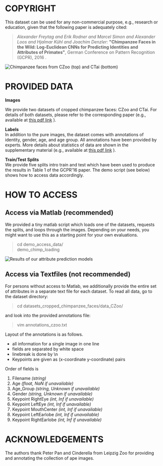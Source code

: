 COPYRIGHT
=========

This dataset can be used for any non-commercial purpose, e.g., research or education, given that the following paper is adequately cited:

>*Alexander Freytag and Erik Rodner and Marcel Simon and Alexander Loos and Hjalmar Kühl and Joachim Denzler:* **"Chimpanzee Faces in the Wild: Log-Euclidean CNNs for Predicting Identities and Attributes of Primates"**, German Conference on Pattern Recognition (GCPR), 2016 .

![Chimpanzee faces from CZoo (top) and CTai (bottom)](http://www.inf-cv.uni-jena.de/dbvmedia/de/Research/Fine_grained+Recognition/dataset_chimpanzee_faces/chimpanzee_faces_teaser.png)

PROVIDED DATA
=========

**Images**   

We provide two datasets of cropped chimpanzee faces: CZoo and CTai.  For details of both datasets, please refer to the corresponding paper (e.g., available at [this pdf link](http://hera.inf-cv.uni-jena.de:6680/pdf/Freytag16_CFW.pdf) ).  

**Labels**   
In addition to the pure images, the dataset comes with annotations of identity, gender, age, and age group. All annotations have been provided by experts.  More details about statistics of data are shown in the supplementary material (e.g., available at [this pdf link](http://hera.inf-cv.uni-jena.de:6680/supplementary/Freytag16_CFW.pdf) ).  

**Train/Test Splits**   
We provide five splits intro train and test which have been used to produce the results in Table 1 of the GCPR'16 paper. The demo script (see below) shows how to access data accordingly.


HOW TO ACCESS
=========

Access via Matlab (recommended)
-------------------------------

We provided a tiny matlab script which loads one of the datasets, requests the splits, and loops through the images. Depending on your needs, you might want to use this as a starting point for your own evaluations.
>cd demo_access_data/  
>demo_chimp_loading  

![Results of our attribute prediction models](http://www.inf-cv.uni-jena.de/dbvmedia/de/Research/Fine_grained+Recognition/Freytag16_CFW_teaser_wide.png)

Access via Textfiles (not recommended)
-------------------------------
For persons without access to Matlab, we additionally provide the entire set of attributes in a separate text file for each dataset. To read all data, go to the dataset directory:

> cd datasets_cropped_chimpanzee_faces/data_CZoo/   

and look into the provided annotations file:
>vim annotations_czoo.txt

Layout of the annotations is as follows. 

 - all information for a single image in one line
 - fields are separated by white space
 - linebreak is done by \n
 - Keypoints are given as (x-coordinate y-coordinate) pairs

Order of fields is

 1. Filename *(string)*
 2. Age *(float, NaN if unavailable)*
 3. Age_Group *(string, Unknown if unavailable)*
 4. Gender *(string, Unknown if unavailable)*
 5. Keypoint RightEye *(int, Inf if unavailable)*
 6. Keypoint LeftEye *(int, Inf if unavailable)*
 7. Keypoint MouthCenter *(int, Inf if unavailable)*
 8. Keypoint LeftEarlobe *(int, Inf if unavailable)*
 9. Keypoint RightEarlobe *(int, Inf if unavailable)*



ACKNOWLEDGEMENTS
=========
The authors thank Peter Pan and Cinderella from Leipzig Zoo for providing and annotating the collection of ape images.